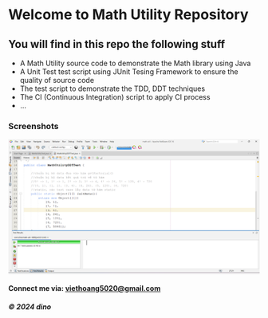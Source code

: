 # Welcome to Math Utility Repository
## You will find in this repo the following stuff
* A Math Utility source code to demonstrate the Math library using Java
* A Unit Test test script using JUnit Tesing Framework to ensure the quality of source code
* The test script to demonstrate the TDD, DDT techniques
* The CI (Continuous Integration) script to apply CI process
* ...
### Screenshots
![Source code and Unit Test](screenshots/TestJunit.png)
#### Connect me via: viethoang5020@gmail.com
##### &#169; 2024 dino